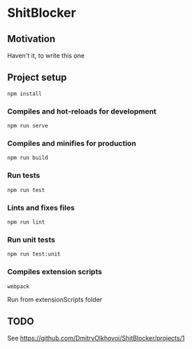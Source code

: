 # ShitBlocker

## Motivation
Haven't it, to write this one

## Project setup
```
npm install
```

### Compiles and hot-reloads for development
```
npm run serve
```

### Compiles and minifies for production
```
npm run build
```

### Run tests
```
npm run test
```

### Lints and fixes files
```
npm run lint
```

### Run unit tests
```
npm run test:unit
```

### Compiles extension scripts
```
webpack
```
Run from extensionScripts folder

## TODO
See https://github.com/DmitryOlkhovoi/ShitBlocker/projects/1
